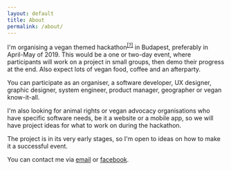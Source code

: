 ```yaml
---
layout: default
title: About
permalink: /about/
---
```


I'm organising a vegan themed hackathon<sup>[\[?\]](https://hackathon.guide/)</sup> in Budapest, preferably in April-May of 2019. This would be a one or two-day event, where participants will work on a project in small groups, then demo their progress at the end. Also expect lots of vegan food, coffee and an afterparty.

You can participate as an organiser, a software developer, UX designer, graphic designer, system engineer, product manager, geographer or vegan know-it-all.

I'm also looking for animal rights or vegan advocacy organisations who have specific software needs, be it a website or a mobile app, so we will have project ideas for what to work on during the hackathon.

The project is in its very early stages, so I'm open to ideas on how to make it a successful event.

You can contact me via [email](mailto:krisztian.toth@maveg.hu) or [facebook](https://www.facebook.com/Vegan-Hackathon-768963906794794/).
